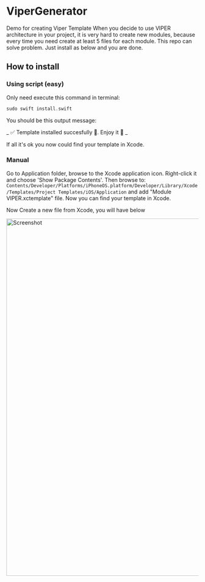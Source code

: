 # ViperGenerator
Demo for creating Viper Template
When you decide to use VIPER architecture in your project, it is very hard to  create new modules, because every time you need create at least 5 files for each module. This repo can solve problem. Just install as below and you are done. 

## How to install

### Using script (easy)
Only need execute this command in terminal:
```swift
sudo swift install.swift
```
You should be this output message:

 _ ✅  Template installed succesfully 🎉. Enjoy it 🙂 _

If all it's ok you now could find your template in Xcode.

### Manual
Go to Application folder, browse to the Xcode application icon. Right-click it and choose 'Show Package Contents'. Then browse to:
`Contents/Developer/Platforms/iPhoneOS.platform/Developer/Library/Xcode/Templates/Project Templates/iOS/Application` and add "Module VIPER.xctemplate" file. Now you can find your template in Xcode.

Now Create a new file from Xcode, you will have below

<img width="937" alt="Screenshot" src="https://user-images.githubusercontent.com/2304583/71085762-e34a4200-21a0-11ea-80f3-d0fe8dc0b896.png">
